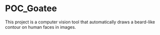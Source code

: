 # POC_Goatee
This project is a computer vision tool that automatically draws a beard-like contour on human faces in images.
